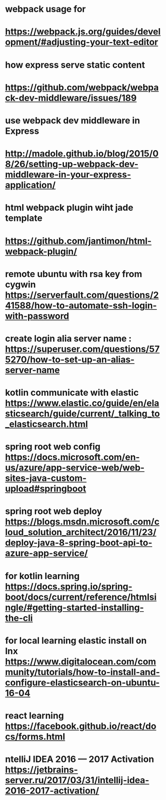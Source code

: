 
# webpack usage for 
# https://webpack.js.org/guides/development/#adjusting-your-text-editor

# how express serve static content 
# https://github.com/webpack/webpack-dev-middleware/issues/189


# use webpack dev middleware in Express 
# http://madole.github.io/blog/2015/08/26/setting-up-webpack-dev-middleware-in-your-express-application/

# html webpack plugin wiht jade template
# https://github.com/jantimon/html-webpack-plugin/


# remote ubuntu with rsa key from cygwin  https://serverfault.com/questions/241588/how-to-automate-ssh-login-with-password
# create login alia server name : https://superuser.com/questions/575270/how-to-set-up-an-alias-server-name


# kotlin communicate with elastic https://www.elastic.co/guide/en/elasticsearch/guide/current/_talking_to_elasticsearch.html

# spring root web config https://docs.microsoft.com/en-us/azure/app-service-web/web-sites-java-custom-upload#springboot

# spring root web deploy https://blogs.msdn.microsoft.com/cloud_solution_architect/2016/11/23/deploy-java-8-spring-boot-api-to-azure-app-service/

# for kotlin learning https://docs.spring.io/spring-boot/docs/current/reference/htmlsingle/#getting-started-installing-the-cli

# for local learning elastic install on lnx https://www.digitalocean.com/community/tutorials/how-to-install-and-configure-elasticsearch-on-ubuntu-16-04

# react learning https://facebook.github.io/react/docs/forms.html

# ntelliJ IDEA 2016 — 2017 Activation  https://jetbrains-server.ru/2017/03/31/intellij-idea-2016-2017-activation/
